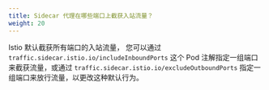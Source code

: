 ```yaml
---
title: Sidecar 代理在哪些端口上截获入站流量？
weight: 20
---
```


Istio 默认截获所有端口的入站流量，
您可以通过 `traffic.sidecar.istio.io/includeInboundPorts` 这个
Pod 注解指定一组端口来截获流量，或通过 `traffic.sidecar.istio.io/excludeOutboundPorts`
指定一组端口来放行流量，以更改这种默认行为。
